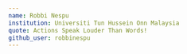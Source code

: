 ```yaml
---
name: Robbi Nespu
institution: Universiti Tun Hussein Onn Malaysia
quote: Actions Speak Louder Than Words!
github_user: robbinespu
---
```

